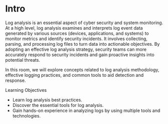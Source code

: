 # Intro
Log analysis is an essential aspect of cyber security and system monitoring. At a high level, log analysis examines and interprets log event data generated by various sources (devices, applications, and systems) to monitor metrics and identify security incidents. It involves collecting, parsing, and processing log files to turn data into actionable objectives. By adopting an effective log analysis strategy, security teams can more accurately respond to security incidents and gain proactive insights into potential threats.

In this room, we will explore concepts related to log analysis methodology, effective logging practices, and common tools to aid detection and response.

Learning Objectives

- Learn log analysis best practices.
- Discover the essential tools for log analysis.
- Gain hands-on experience in analyzing logs by using multiple tools and technologies.

